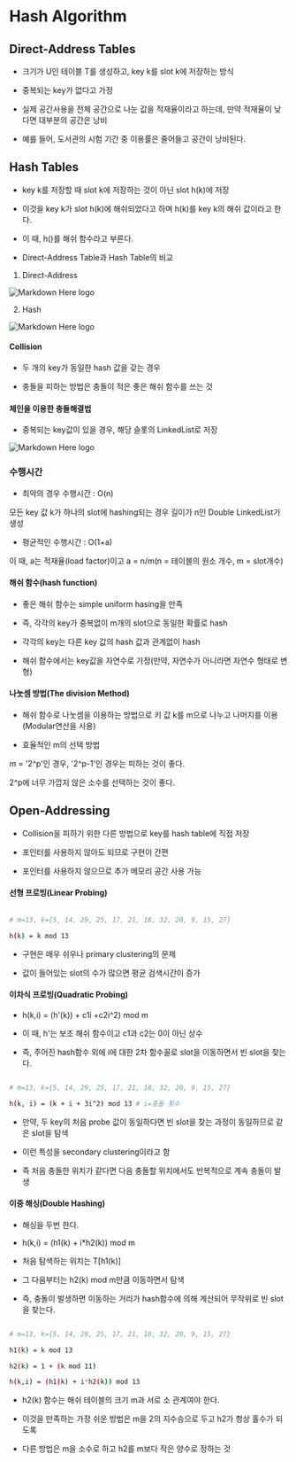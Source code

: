 ﻿# Hash Algorithm

## Direct-Address Tables

- 크기가 U인 테이블 T를 생성하고, key k를 slot k에 저장하는 방식

- 중복되는 key가 없다고 가정

- 실제 공간사용을 전체 공간으로 나눈 값을 적재율이라고 하는데, 만약 적재율이 낮다면 대부분의 공간은 낭비

- 예를 들어, 도서관의 시험 기간 중 이용률은 줄어들고 공간이 낭비된다.

## Hash Tables

- key k를 저장할 때 slot k에 저장하는 것이 아닌 slot h(k)에 저장

- 이것을 key k가 slot h(k)에 해쉬되었다고 하며 h(k)를 key k의 해쉬 값이라고 한다.

- 이 때, h()를 해쉬 함수라고 부른다.

- Direct-Address Table과 Hash Table의 비교

1. Direct-Address

![Markdown Here logo](http://cfile30.uf.tistory.com/image/243C0F4D58C544C5266079)

2. Hash

![Markdown Here logo](http://cfile29.uf.tistory.com/image/265D734D58C544C6226816)


#### Collision

- 두 개의 key가 동일한 hash 값을 갖는 경우

- 충돌을 피하는 방법은 충돌이 적은 좋은 해쉬 함수를 쓰는 것


#### 체인을 이용한 충돌해결법

- 중복되는 key값이 있을 경우, 해당 슬롯의 LinkedList로 저장

![Markdown Here logo](http://cfile2.uf.tistory.com/image/2746544B58C545F13078F0)


### 수행시간

- 최악의 경우 수행시간 : O(n)

모든 key 값 k가 하나의 slot에 hashing되는 경우 길이가 n인 Double LinkedList가 생성

- 평균적인 수행시간 : O(1+a)

이 때, a는 적재율(load factor)이고 a = n/m(n = 테이블의 원소 개수, m = slot개수)


#### 해쉬 함수(hash function)

- 좋은 해쉬 함수는 simple uniform hasing을 만족

- 즉, 각각의 key가 중복없이 m개의 slot으로 동일한 확률로 hash

- 각각의 key는 다른 key 값의 hash 값과 관계없이 hash

- 해쉬 함수에서는 key값을 자연수로 가정(만약, 자연수가 아니라면 자연수 형태로 변형)


#### 나눗셈 방법(The division Method)

- 해쉬 함수로 나눗셈을 이용하는 방법으로 키 값 k를 m으로 나누고 나머지를 이용(Modular연산을 사용)

- 효율적인 m의 선택 방법

m = '2^p'인 경우, '2^p-1'인 경우는 피하는 것이 좋다.

2^p에 너무 가깝지 않은 소수를 선택하는 것이 좋다.


## Open-Addressing

- Collision을 피하기 위한 다른 방법으로 key를 hash table에 직접 저장

- 포인터를 사용하지 않아도 되므로 구현이 간편

- 포인터를 사용하지 않으므로 추가 메모리 공간 사용 가능


#### 선형 프로빙(Linear Probing)

```sh

# m=13, k={5, 14, 29, 25, 17, 21, 18, 32, 20, 9, 15, 27}

h(k) = k mod 13

```

- 구현은 매우 쉬우나 primary clustering의 문제

- 값이 들어있는 slot의 수가 많으면 평균 검색시간이 증가


#### 이차식 프로빙(Quadratic Probing)

- h(k,i) = (h'(k)) + c1i +c2i^2) mod m

- 이 때, h'는 보조 해쉬 함수이고 c1과 c2는 0이 아닌 상수

- 즉, 주어진 hash함수 외에 i에 대한 2차 함수꼴로 slot을 이동하면서 빈 slot을 찾는다.

```sh

# m=13, k={5, 14, 29, 25, 17, 21, 18, 32, 20, 9, 15, 27}

h(k, i) = (k + i + 3i^2) mod 13 # i=충돌 횟수

```

- 만약, 두 key의 처음 probe 값이 동일하다면 빈 slot을 찾는 과정이 동일하므로 같은 slot을 탐색

- 이런 특성을 secondary clustering이라고 함

- 즉 처음 충돌한 위치가 같다면 다음 충돌할 위치에서도 반복적으로 계속 충돌이 발생


#### 이중 해싱(Double Hashing)

- 해싱을 두번 한다.

- h(k,i) = (h1(k) + i*h2(k)) mod m

- 처음 탐색하는 위치는 T[h1(k)]

- 그 다음부터는 h2(k) mod m만큼 이동하면서 탐색

- 즉, 충돌이 발생하면 이동하는 거리가 hash함수에 의해 계산되어 무작위로 빈 slot을 찾는다.

```sh

# m=13, k={5, 14, 29, 25, 17, 21, 18, 32, 20, 9, 15, 27}

h1(k) = k mod 13

h2(k) = 1 + (k mod 11)

h(k,i) = (h1(k) + i*h2(k)) mod 13

```

- h2(k) 함수는 해쉬 테이블의 크기 m과 서로 소 관계여야 한다.

- 이것을 만족하는 가장 쉬운 방법은 m을 2의 지수승으로 두고 h2가 항상 홀수가 되도록

- 다른 방법은 m을 소수로 하고 h2를 m보다 작은 양수로 정하는 것